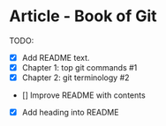 # Article - Book of Git

TODO: 
- [x] Add README text.
- [x] Chapter 1: top git commands #1
- [x] Chapter 2: git terminology #2
- [] Improve README with contents
- [x] Add heading into README